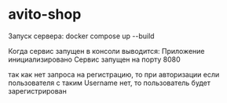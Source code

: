 # avito-shop

Запуск сервера:
docker compose up --build

Когда сервис запущен в консоли выводится:
Приложение инициализировано
Сервис запущен на порту 8080


так как нет запроса на регистрацию, то при авторизации если пользователя с таким Username нет, то пользователь будет зарегистрирован